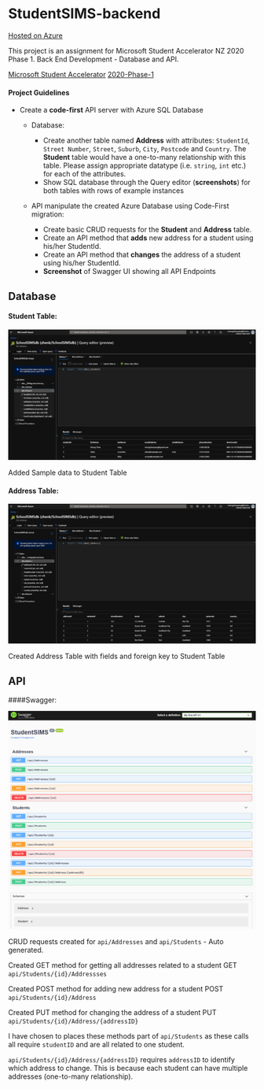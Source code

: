 # StudentSIMS-backend

[Hosted on Azure](http://studentsims.azurewebsites.net/index.html)

This project is an assignment for Microsoft Student Accelerator NZ 2020 Phase 1.
Back End Development - Database and API.

[Microsoft Student Accelerator](http://aka.ms/nzmsawebsite)
[2020-Phase-1](https://github.com/NZMSA/2020-Phase-1)

#### Project Guidelines

- Create a **code-first** API server with Azure SQL Database
  - Database:
    - Create another table named **Address** with attributes: `StudentId`, `Street Number`, `Street`, `Suburb`, `City`, `Postcode` and `Country`. The **Student** table would have a one-to-many relationship with this table. Please assign appropriate datatype (i.e. `string`, `int` etc.) for each of the attributes.
    - Show SQL database through the Query editor (**screenshots**) for both tables with rows of example instances

  - API manipulate the created Azure Database using Code-First migration:
    - Create basic CRUD requests for the **Student** and **Address** table.
    - Create an API method that **adds** new address for a student using his/her StudentId.
    - Create an API method that **changes** the address of a student using his/her StudentId.
    - **Screenshot** of Swagger UI showing all API Endpoints

## Database

#### Student Table: 

![](./Screenshot/StudentTable.png)

Added Sample data to Student Table

#### Address Table:

![](./Screenshot/AddressTable.png)

Created Address Table with fields and foreign key to Student Table

## API

####Swagger:

![](./Screenshot/SwaggerUI.png)

CRUD requests created for `api/Addresses` and `api/Students` - Auto generated.

Created GET method for getting all addresses related to a student GET `api/Students/{id}/Addressses`

Created POST method for adding new address for a student POST `api/Students/{id}/Address`

Created PUT method for changing the address of a student PUT `api/Students/{id}/Address/{addressID}`

I have chosen to places these methods part of `api/Students` as these calls all require `studentID` and are all related to one student.

`api/Students/{id}/Address/{addressID}` requires `addressID` to identify which address to change. This is because each student can have multiple addresses (one-to-many relationship).